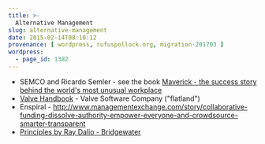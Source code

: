 ```yaml
---
title: >-
  Alternative Management
slug: alternative-management
date: 2015-02-14T08:10:12
provenance: [ wordpress, rufuspollock.org, migration-201703 ]
wordpress:
  - page_id: 1382
---
```


* SEMCO and Ricardo Semler - see the book [Maverick - the success story behind the world's most unusual workplace](https://openlibrary.org/works/OL13632490W/Maverick!)
* [Valve Handbook](http://www.valvesoftware.com/company/Valve_Handbook_LowRes.pdf) - Valve Software Company ("flatland")
* Enspiral - http://www.managementexchange.com/story/collaborative-funding-dissolve-authority-empower-everyone-and-crowdsource-smarter-transparent
* [Principles by Ray Dalio - Bridgewater](http://www.bwater.com/Uploads/FileManager/Principles/Bridgewater-Associates-Ray-Dalio-Principles.pdf)

